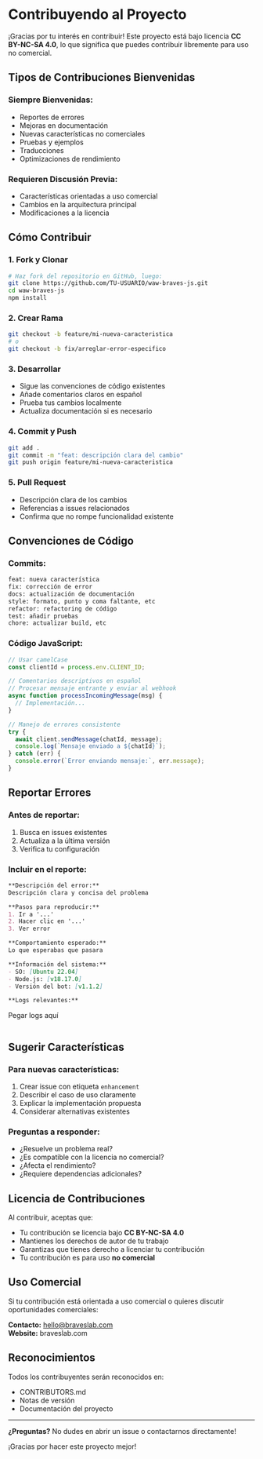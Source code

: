 # Contribuyendo al Proyecto

¡Gracias por tu interés en contribuir! Este proyecto está bajo licencia **CC BY-NC-SA 4.0**, lo que significa que puedes contribuir libremente para uso no comercial.

## Tipos de Contribuciones Bienvenidas

### Siempre Bienvenidas:
- Reportes de errores
- Mejoras en documentación
- Nuevas características no comerciales
- Pruebas y ejemplos
- Traducciones
- Optimizaciones de rendimiento

### Requieren Discusión Previa:
- Características orientadas a uso comercial
- Cambios en la arquitectura principal
- Modificaciones a la licencia

## Cómo Contribuir

### 1. Fork y Clonar
```bash
# Haz fork del repositorio en GitHub, luego:
git clone https://github.com/TU-USUARIO/waw-braves-js.git
cd waw-braves-js
npm install
```

### 2. Crear Rama
```bash
git checkout -b feature/mi-nueva-caracteristica
# o
git checkout -b fix/arreglar-error-especifico
```

### 3. Desarrollar
- Sigue las convenciones de código existentes
- Añade comentarios claros en español
- Prueba tus cambios localmente
- Actualiza documentación si es necesario

### 4. Commit y Push
```bash
git add .
git commit -m "feat: descripción clara del cambio"
git push origin feature/mi-nueva-caracteristica
```

### 5. Pull Request
- Descripción clara de los cambios
- Referencias a issues relacionados
- Confirma que no rompe funcionalidad existente

## Convenciones de Código

### Commits:
```bash
feat: nueva característica
fix: corrección de error
docs: actualización de documentación
style: formato, punto y coma faltante, etc
refactor: refactoring de código
test: añadir pruebas
chore: actualizar build, etc
```

### Código JavaScript:
```javascript
// Usar camelCase
const clientId = process.env.CLIENT_ID;

// Comentarios descriptivos en español
// Procesar mensaje entrante y enviar al webhook
async function processIncomingMessage(msg) {
  // Implementación...
}

// Manejo de errores consistente
try {
  await client.sendMessage(chatId, message);
  console.log(`Mensaje enviado a ${chatId}`);
} catch (err) {
  console.error(`Error enviando mensaje:`, err.message);
}
```

## Reportar Errores

### Antes de reportar:
1. Busca en issues existentes
2. Actualiza a la última versión
3. Verifica tu configuración

### Incluir en el reporte:
```markdown
**Descripción del error:**
Descripción clara y concisa del problema

**Pasos para reproducir:**
1. Ir a '...'
2. Hacer clic en '...'
3. Ver error

**Comportamiento esperado:**
Lo que esperabas que pasara

**Información del sistema:**
- SO: [Ubuntu 22.04]
- Node.js: [v18.17.0]
- Versión del bot: [v1.1.2]

**Logs relevantes:**
```
Pegar logs aquí
```
```

## Sugerir Características

### Para nuevas características:
1. Crear issue con etiqueta `enhancement`
2. Describir el caso de uso claramente
3. Explicar la implementación propuesta
4. Considerar alternativas existentes

### Preguntas a responder:
- ¿Resuelve un problema real?
- ¿Es compatible con la licencia no comercial?
- ¿Afecta el rendimiento?
- ¿Requiere dependencias adicionales?

## Licencia de Contribuciones

Al contribuir, aceptas que:

- Tu contribución se licencia bajo **CC BY-NC-SA 4.0**
- Mantienes los derechos de autor de tu trabajo
- Garantizas que tienes derecho a licenciar tu contribución
- Tu contribución es para uso **no comercial**

## Uso Comercial

Si tu contribución está orientada a uso comercial o quieres discutir oportunidades comerciales:

**Contacto:** hello@braveslab.com  
**Website:** braveslab.com

## Reconocimientos

Todos los contribuyentes serán reconocidos en:
- CONTRIBUTORS.md
- Notas de versión  
- Documentación del proyecto

---

**¿Preguntas?** No dudes en abrir un issue o contactarnos directamente!

¡Gracias por hacer este proyecto mejor!